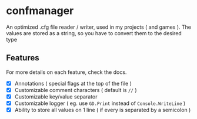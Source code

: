 # confmanager

An optimized .cfg file reader / writer, used in my projects ( and games ).
The values are stored as a string, so you have to convert them to the desired type

## Features

For more details on each feature, check the docs.

- [x] Annotations ( special flags at the top of the file )
- [x] Customizable comment characters ( default is `//` )
- [x] Customizable key/value separator
- [x] Customizable logger ( eg. use `GD.Print` instead of `Console.WriteLine` )
- [x] Ability to store all values on 1 line ( if every is separated by a semicolon )

